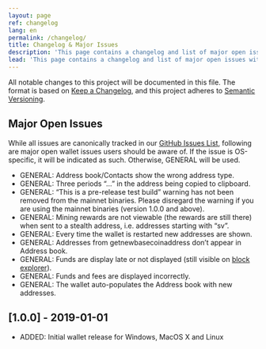 ```yaml
---
layout: page
ref: changelog
lang: en
permalink: /changelog/
title: Changelog & Major Issues
description: 'This page contains a changelog and list of major open issues with the Veil core wallet.'
lead: 'This page contains a changelog and list of major open issues with the Veil core wallet.'
---
```

All notable changes to this project will be documented in this file. The format is based on [Keep a Changelog](https://keepachangelog.com/en/1.0.0/),
and this project adheres to [Semantic Versioning](https://semver.org/spec/v2.0.0.html).

## Major Open Issues

While all issues are canonically tracked in our [GitHub Issues List](https://github.com/Veil-Project/veil/issues), following are major open wallet issues users should be aware of. If the issue is OS-specific, it will be indicated as such. Otherwise, GENERAL will be used.

- GENERAL: Address book/Contacts show the wrong address type.
- GENERAL: Three periods “…” in the address being copied to clipboard.
- GENERAL: “This is a pre-release test build” warning has not been removed from the mainnet binaries. Please disregard the warning if you are using the mainnet binaries (version 1.0.0 and above).
- GENERAL: Mining rewards are not viewable (the rewards are still there) when sent to a stealth address, i.e. addresses starting with “sv”.
- GENERAL: Every time the wallet is restarted new addresses are shown.
- GENERAL: Addresses from getnewbasecoinaddress don’t appear in Address book.
- GENERAL: Funds are display late or not displayed (still visible on [block explorer](https://explorer.veil-project.com)).
- GENERAL: Funds and fees are displayed incorrectly.
- GENERAL: The wallet auto-populates the Address book with new addresses.

## [1.0.0] - 2019-01-01

- ADDED: Initial wallet release for Windows, MacOS X and Linux